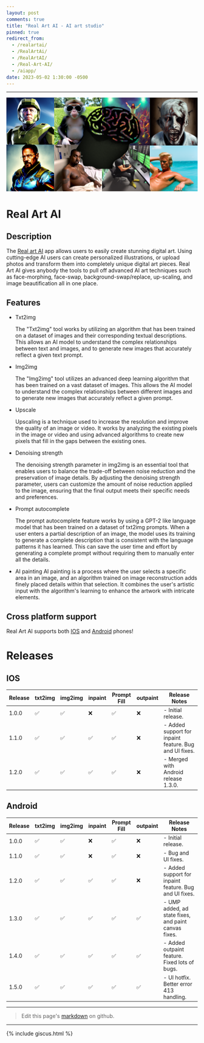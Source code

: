 ```yaml
---
layout: post
comments: true
title: "Real Art AI - AI art studio"
pinned: true
redirect_from:
  - /realartai/
  - /RealArtAi/
  - /RealArtAI/
  - /Real-Art-AI/
  - /aiapp/
date: 2023-05-02 1:30:00 -0500
---
```

---

<p align="center">
  <img src="https://raw.githubusercontent.com/JakeTurner616/JakeTurner616.github.io/main/assets/img/banner.png" alt="banner"/>
</p>

# Real Art AI

## Description
<p>The <a id="appLink" href="#">Real art AI</a> app allows users to easily create stunning digital art. Using cutting-edge AI users can create personalized illustrations, or upload photos and transform them into completely unique digital art pieces. Real Art AI gives anybody the tools to pull off advanced AI art techniques such as face-morphing, face-swap, background-swap/replace, up-scaling, and image beautification all in one place.</p>

## Features

- Txt2img

  The "Txt2img" tool works by utilizing an algorithm that has been trained on a dataset of images and their corresponding textual descriptions. This allows an AI model to understand the complex relationships between text and images, and to generate new images that accurately reflect a given text prompt.

- Img2img

  The "Img2img" tool utilizes an advanced deep learning algorithm that has been trained on a vast dataset of images. This allows the AI model to understand the complex relationships between different images and to generate new images that accurately reflect a given prompt. 

- Upscale

  Upscaling is a technique used to increase the resolution and improve the quality of an image or video. It works by analyzing the existing pixels in the image or video and using advanced algorithms to create new pixels that fill in the gaps between the existing ones. 

- Denoising strength

  The denoising strength parameter in img2img is an essential tool that enables users to balance the trade-off between noise reduction and the preservation of image details. By adjusting the denoising strength parameter, users can customize the amount of noise reduction applied to the image, ensuring that the final output meets their specific needs and preferences.

- Prompt autocomplete

  The prompt autocomplete feature works by using a GPT-2 like language model that has been trained on a dataset of txt2img prompts. When a user enters a partial description of an image, the model uses its training to generate a complete description that is consistent with the language patterns it has learned. This can save the user time and effort by generating a complete prompt without requiring them to manually enter all the details.

- AI painting
  AI painting is a process where the user selects a specific area in an image, and an algorithm trained on image reconstruction adds finely placed details within that selection. It combines the user's artistic input with the algorithm's learning to enhance the artwork with intricate elements.

## Cross platform support
Real Art AI supports both [IOS](https://apps.apple.com/us/app/real-art-ai/id6449267914) and [Android](https://play.google.com/store/apps/details?id=org.serverboi.RealArtAI) phones!

<script>
  var userAgent = navigator.userAgent || navigator.vendor || window.opera;
  
  if (/android/i.test(userAgent)) {
    // Android
    document.getElementById("appLink").href = "https://play.google.com/store/apps/details?id=org.serverboi.RealArtAI";
  } else if (/iPad|iPhone|iPod/.test(userAgent) && !window.MSStream) {
    // iOS
    document.getElementById("appLink").href = "https://apps.apple.com/us/app/real-art-ai/id6449267914";
  } else {
    // Default to iOS link
    document.getElementById("appLink").href = "https://apps.apple.com/us/app/real-art-ai/id6449267914";
  }

</script>

# Releases

## IOS

| Release | txt2img | img2img | inpaint | Prompt Fill | outpaint | Release Notes                                   |
|---------|---------|---------|---------|-------------|----------|-------------------------------------------------|
| 1.0.0   | ✅      | ✅      | ❌      | ✅          | ❌       | - Initial release.                              |
| 1.1.0   | ✅      | ✅      | ✅      | ✅          | ❌       | - Added support for inpaint feature. Bug and UI fixes. |
| 1.2.0   | ✅      | ✅      | ✅      | ✅          | ❌       | - Merged with Android release 1.3.0.             |

<!--- 
in review:
| 1.3.0   | ✅      | ✅      | ✅      | ✅          | ✅       | - Added outpaint feature. Fixed lots of bugs.   |
-->

## Android

| Release | txt2img | img2img | inpaint | Prompt Fill | outpaint | Release Notes                                   |
|---------|---------|---------|---------|-------------|----------|-------------------------------------------------|
| 1.0.0   | ✅      | ✅      | ❌      | ✅          | ❌       | - Initial release.                              |
| 1.1.0   | ✅      | ✅      | ❌      | ✅          | ❌       | - Bug and UI fixes.                             |
| 1.2.0   | ✅      | ✅      | ✅      | ✅          | ❌       | - Added support for inpaint feature. Bug and UI fixes. |
| 1.3.0   | ✅      | ✅      | ✅      | ✅          | ✅       | - UMP added, ad state fixes, and paint canvas fixes. |
| 1.4.0   | ✅      | ✅      | ✅      | ✅          | ✅       | - Added outpaint feature. Fixed lots of bugs.   |
| 1.5.0   | ✅      | ✅      | ✅      | ✅          | ✅       | - UI hotfix. Better error 413 handling.   |


---

> Edit this page's <a href="https://github.com/JakeTurner616/JakeTurner616.github.io/blob/main/{{page.path}}">markdown</a> on github.

---

{% include giscus.html %}
